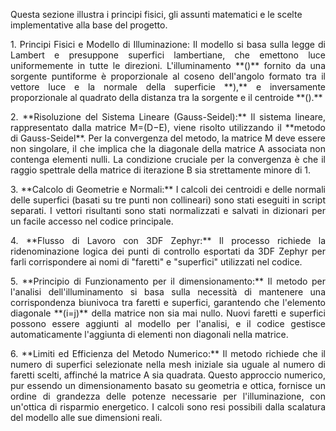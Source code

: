 
Questa sezione illustra i principi fisici, gli assunti matematici e le scelte implementative alla base del progetto.

<p align="justify">
1. Principi Fisici e Modello di Illuminazione: Il modello si basa sulla legge di Lambert e presuppone superfici lambertiane, che emettono luce uniformemente in tutte le direzioni. L'illuminamento **()** fornito da una sorgente puntiforme è proporzionale al coseno dell'angolo formato tra il vettore luce e la normale della superficie **),** e inversamente proporzionale al quadrato della distanza tra la sorgente e il centroide **().**
</p>

<p style="text-align: justify;">
2. **Risoluzione del Sistema Lineare (Gauss-Seidel):** Il sistema lineare, rappresentato dalla matrice M=(D−E), viene risolto utilizzando il **metodo di Gauss-Seidel**. Per la convergenza del metodo, la matrice M deve essere non singolare, il che implica che la diagonale della matrice A associata non contenga elementi nulli. La condizione cruciale per la convergenza è che il raggio spettrale della matrice di iterazione B sia strettamente minore di 1.
</p>

<p style="text-align: justify;">
3. **Calcolo di Geometrie e Normali:** I calcoli dei centroidi e delle normali delle superfici (basati su tre punti non collineari) sono stati eseguiti in script separati. I vettori risultanti sono stati normalizzati e salvati in dizionari per un facile accesso nel codice principale.
</p>

<p style="text-align: justify;">
4. **Flusso di Lavoro con 3DF Zephyr:** Il processo richiede la ridenominazione logica dei punti di controllo esportati da 3DF Zephyr per farli corrispondere ai nomi di "faretti" e "superfici" utilizzati nel codice.
</p>

<p style="text-align: justify;">
5. **Principio di Funzionamento per il dimensionamento:** Il metodo per l'analisi dell'illuminamento si basa sulla necessità di mantenere una corrispondenza biunivoca tra faretti e superfici, garantendo che l'elemento diagonale **(i=j)** della matrice non sia mai nullo. Nuovi faretti e superfici possono essere aggiunti al modello per l'analisi, e il codice gestisce automaticamente l'aggiunta di elementi non diagonali nella matrice.
</p>

<p style="text-align: justify;">
6. **Limiti ed Efficienza del Metodo Numerico:** Il metodo richiede che il numero di superfici selezionate nella mesh iniziale sia uguale al numero di faretti scelti, affinché la matrice A sia quadrata. Questo approccio numerico, pur essendo un dimensionamento basato su geometria e ottica, fornisce un ordine di grandezza delle potenze necessarie per l'illuminazione, con un'ottica di risparmio energetico. I calcoli sono resi possibili dalla scalatura del modello alle sue dimensioni reali.
</p>




